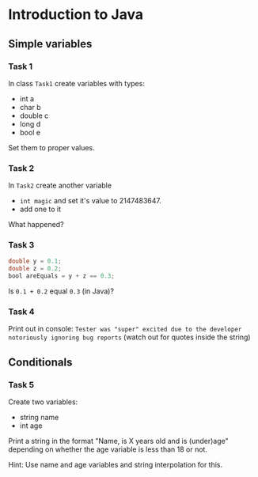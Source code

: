 # Introduction to Java

## Simple variables

### Task 1

In class `Task1` create variables with types:
- int a 
- char b 
- double c
- long d
- bool e

Set them to proper values.


### Task 2
In `Task2` create another variable 
- `int magic` and set it's value to 2147483647.
- add one to it 

What happened?

### Task 3
```java
double y = 0.1;
double z = 0.2;
bool areEquals = y + z == 0.3;
```
 
Is `0.1 + 0.2` equal `0.3` (in Java)?

### Task 4
Print out in console:
`Tester was "super" excited due to the developer notoriously ignoring bug reports`
(watch out for quotes inside the string)

## Conditionals 
### Task 5
Create two variables:
- string name
- int age

Print a string in the format "Name, is X years old and is (under)age" depending on whether the age variable is less than 18 or not.

Hint: Use name and age variables and string interpolation for this.